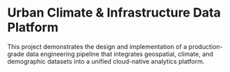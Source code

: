 # Urban Climate & Infrastructure Data Platform

This project demonstrates the design and implementation of a production-grade data engineering pipeline that integrates geospatial, climate, and demographic datasets into a unified cloud-native analytics platform.

